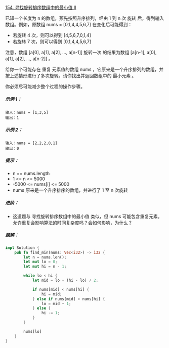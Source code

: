 [154. 寻找旋转排序数组中的最小值 II](https://leetcode.cn/problems/find-minimum-in-rotated-sorted-array-ii/)

已知一个长度为 n 的数组，预先按照升序排列，经由 1 到 n 次 旋转 后，得到输入数组。例如，原数组 nums = [0,1,4,4,5,6,7] 在变化后可能得到：
- 若旋转 4 次，则可以得到 [4,5,6,7,0,1,4]
- 若旋转 7 次，则可以得到 [0,1,4,4,5,6,7]

注意，数组 [a[0], a[1], a[2], ..., a[n-1]] 旋转一次 的结果为数组 [a[n-1], a[0], a[1], a[2], ..., a[n-2]] 。

给你一个可能存在 重复 元素值的数组 nums ，它原来是一个升序排列的数组，并按上述情形进行了多次旋转。请你找出并返回数组中的 最小元素 。

你必须尽可能减少整个过程的操作步骤。



##### 示例 1：
```
输入：nums = [1,3,5]
输出：1
```

##### 示例 2：
```
输入：nums = [2,2,2,0,1]
输出：0
```

##### 提示：
- n == nums.length
- 1 <= n <= 5000
- -5000 <= nums[i] <= 5000
- nums 原来是一个升序排序的数组，并进行了 1 至 n 次旋转


##### 进阶：
- 这道题与 寻找旋转排序数组中的最小值 类似，但 nums 可能包含重复元素。允许重复会影响算法的时间复杂度吗？会如何影响，为什么？

##### 题解：
```rust
impl Solution {
    pub fn find_min(nums: Vec<i32>) -> i32 {
        let n = nums.len();
        let mut lo = 0;
        let mut hi = n - 1;

        while lo < hi {
            let mid = lo + (hi - lo) / 2;

            if nums[mid] < nums[hi] {
                hi = mid;
            } else if nums[mid] > nums[hi] {
                lo = mid + 1;
            } else {
                hi -= 1;
            }
        }

        nums[lo]
    }
}
```
